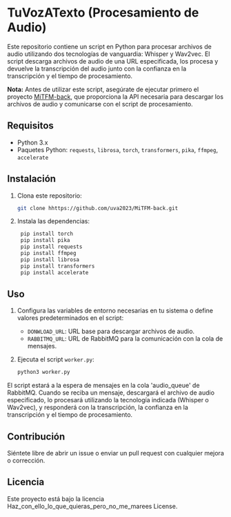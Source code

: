 # TuVozATexto (Procesamiento de Audio)

Este repositorio contiene un script en Python para procesar archivos de audio utilizando dos tecnologías de vanguardia: Whisper y Wav2vec. El script descarga archivos de audio de una URL especificada, los procesa y devuelve la transcripción del audio junto con la confianza en la transcripción y el tiempo de procesamiento.

**Nota:** Antes de utilizar este script, asegúrate de ejecutar primero el proyecto [MiTFM-back](https://github.com/uva2023/MiTFM-back), que proporciona la API necesaria para descargar los archivos de audio y comunicarse con el script de procesamiento.

## Requisitos

- Python 3.x
- Paquetes Python: `requests`, `librosa`, `torch`, `transformers`, `pika`, `ffmpeg`, `accelerate`

## Instalación

1. Clona este repositorio:

   ```bash
   git clone hhttps://github.com/uva2023/MiTFM-back.git
   ```

2. Instala las dependencias:

   ```bash
    pip install torch
    pip install pika
    pip install requests
    pip install ffmpeg
    pip install librosa
    pip install transformers
    pip install accelerate
   ```

## Uso

1. Configura las variables de entorno necesarias en tu sistema o define valores predeterminados en el script:

   - `DONWLOAD_URL`: URL base para descargar archivos de audio.
   - `RABBITMQ_URL`: URL de RabbitMQ para la comunicación con la cola de mensajes.

2. Ejecuta el script `worker.py`:

   ```bash
   python3 worker.py
   ```

El script estará a la espera de mensajes en la cola 'audio_queue' de RabbitMQ. Cuando se reciba un mensaje, descargará el archivo de audio especificado, lo procesará utilizando la tecnología indicada (Whisper o Wav2vec), y responderá con la transcripción, la confianza en la transcripción y el tiempo de procesamiento.

## Contribución

Siéntete libre de abrir un issue o enviar un pull request con cualquier mejora o corrección.

## Licencia

Este proyecto está bajo la licencia Haz_con_ello_lo_que_quieras_pero_no_me_marees License.
